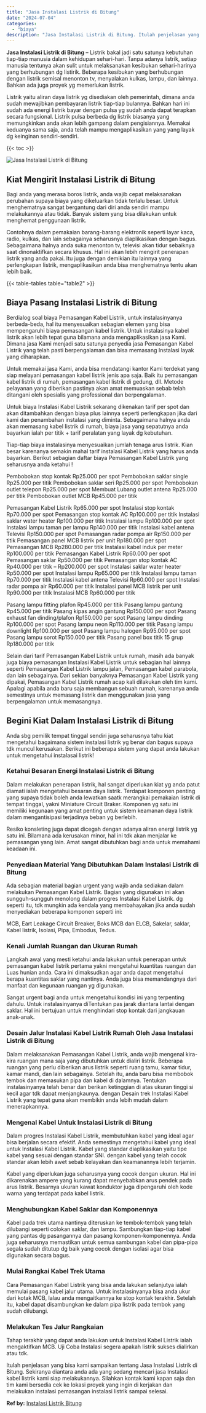 ```yaml
---
title: "Jasa Instalasi Listrik di Bitung"
date: "2024-07-04"
categories: 
  - "biaya"
description: "Jasa Instalasi Listrik di Bitung. Itulah penjelasan yang bisa kami sampaikan tentang Jasa Instalasi Listrik di Bitung. Sekiranya diantara anda ada yang sedan..."
---
```


**Jasa Instalasi Listrik di Bitung** – Listrik bakal jadi satu satunya kebutuhan tiap-tiap manusia dalam kehidupan sehari-hari. Tanpa adanya listrik, setiap manusia tentunya akan sulit untuk melaksanakan kesibukan sehari-harinya yang berhubungan dg listirik. Beberapa kesibukan yang berhubungan dengan listrik semisal menonton tv, menyalakan kulkas, lampu, dan lainnya. Bahkan ada juga proyek yg memerlukan listrik.

Listrik yaitu aliran daya listrik yg disediakan oleh pemerintah, dimana anda sudah mewajibkan pembayaran listrik tiap-tiap bulannya. Bahkan hari ini sudah ada energi listrik bayar dengan pulsa yg sudah anda dapat terapkan secara fungsional. Listrik pulsa berbeda dg listrik biasanya yang memungkinkan anda akan lebih gampang dalam pengisiannya. Memakai keduanya sama saja, anda telah mampu mengaplikasikan yang yang layak dg keinginan sendiri-sendiri.

{{< toc >}}

![Jasa Instalasi Listrik di Bitung](/images/instalasi-listrik-murah22.png)

## Kiat Mengirit Instalasi Listrik di Bitung

Bagi anda yang merasa boros listrik, anda wajib cepat melaksanakan perubahan supaya biaya yang dikeluarkan tidak terlalu besar. Untuk menghematnya sangat bergantung dari diri anda sendiri mampu melakukannya atau tidak. Banyak sistem yang bisa dilakukan untuk menghemat penggunaan listrik.

Contohnya dalam pemakaian barang-barang elektronik seperti layar kaca, radio, kulkas, dan lain sebagainya seharusnya diaplikasikan dengan bagus. Sebagaimana halnya anda suka menonton tv, televisi akan tidur sebaiknya saat dinonaktifkan secara khusus. Hal ini akan lebih mengirit penerapan listrik yang anda pakai. Itu juga dengan demikian itu lainnya yang perlengkapan listrik, mengaplikasikan anda bisa menghematnya tentu akan lebih baik.

{{< table-tables table="table2" >}}

## Biaya Pasang Instalasi Listrik di Bitung

Berdialog soal biaya Pemasangan Kabel Listrik, untuk instalasinyanya berbeda-beda, hal itu menyesuaikan sebagian elemen yang bisa mempengaruhi biaya pemasangan kabel listrik. Untuk instalasinya kabel listrik akan lebih tepat guna bilamana anda mengaplikasikan jasa Kami. Dimana jasa Kami menjadi satu satunya penyedia jasa Pemasangan Kabel Listrik yang telah pasti berpengalaman dan bisa memasang Instalasi layak yang diharapkan.

Untuk memakai jasa Kami, anda bisa mendatangi kantor Kami terdekat yang siap melayani pemasangan kabel listrik jenis apa saja. Baik itu pemasangan kabel listrik di rumah, pemasangan kabel listrik di gedung, dll. Metode pelayanan yang diberikan pastinya akan amat memuaskan sebab telah ditangani oleh spesialis yang professional dan berpengalaman.

Untuk biaya Instalasi Kabel Listrik sekarang dikenakan tarif per spot dan akan ditambahkan dengan biaya plus lainnya seperti perlengkapan jika dari kami dan penambahan instalasi yang diminta. Sebagaimana halnya anda akan memasang kabel listrik di rumah, biaya jasa yang sepatutnya anda bayarkan ialah per titik + tarif peralatan yang layak dg kebutuhan.

Tiap-tiap biaya instalasinya menyesuaikan jumlah tenaga arus listrik. Kian besar karenanya semakin mahal tarif instalasi Kabel Listrik yang harus anda bayarkan. Berikut sebagian daftar biaya Pemasangan Kabel Listrik yang seharusnya anda ketahui !

Pembobokan stop kontak Rp25.000 per spot Pembobokan saklar single Rp25.000 per titik Pembobokan saklar seri Rp25.000 per spot Pembobokan outlet telepon Rp25.000 per spot Membuat Lubang outlet antena Rp25.000 per titik Pembobokan outlet MCB Rp45.000 per titik

Pemasangan Kabel Listrik Rp65.000 per spot Instalasi stop kontak Rp70.000 per spot Pemasangan stop kontak AC Rp100.000 per titik Instalasi saklar water heater Rp100.000 per titik Instalasi lampu Rp100.000 per spot Instalasi lampu taman per lampu Rp140.000 per titik Instalasi kabel antena Televisi Rp150.000 per spot Pemasangan radar pompa air Rp150.000 per titik Pemasangan panel MCB listrik per unit Rp180.000 per spot Pemasangan MCB Rp280.000 per titik Instalasi kabel induk per meter Rp100.000 per titik Pemasangan Kabel Listrik Rp60.000 per spot Pemasangan saklar Rp50.000 per titik Pemasangan stop kontak AC Rp40.000 per titik – Rp200.000 per spot Instalasi saklar water heater Rp50.000 per spot Instalasi lampu Rp65.000 per titik Instalasi lampu taman Rp70.000 per titik Instalasi kabel antena Televisi Rp60.000 per spot Instalasi radar pompa air Rp60.000 per titik Instalasi panel MCB listrik per unit Rp90.000 per titik Instalasi MCB Rp60.000 per titik

Pasang lampu fitting plafon Rp45.000 per titik Pasang lampu gantung Rp45.000 per titik Pasang kipas angin gantung Rp150.000 per spot Pasang exhaust fan dinding/plafon Rp150.000 per spot Pasang lampu dinding Rp100.000 per spot Pasang lampu neon Rp110.000 per titik Pasang lampu downlight Rp100.000 per spot Pasang lampu halogen Rp95.000 per spot Pasang lampu sorot Rp150.000 per titik Pasang panel box titik 15 grup Rp180.000 per titik

Selain dari tarif Pemasangan Kabel Listrik untuk rumah, masih ada banyak juga biaya pemasangan Instalasi Kabel Listrik untuk sebagian hal lainnya seperti Pemasangan Kabel Listrik lampu jalan, Pemasangan kabel parabola, dan lain sebagainya. Dari sekian banyaknya Pemasangan Kabel Listrik yang dipakai, Pemasangan Kabel Listrik rumah acap kali dilakukan oleh tim kami. Apalagi apabila anda baru saja membangun sebuah rumah, karenanya anda semestinya untuk memasang listrik dan menggunakan jasa yang berpengalaman untuk memasangnya.

## Begini Kiat Dalam Instalasi Listrik di Bitung


Anda sbg pemilik tempat tinggal sendiri juga seharusnya tahu kiat mengetahui bagaimana sistem instalasi listrik yg benar dan bagus supaya tdk muncul kerusakan. Berikut ini beberapa sistem yang dapat anda lakukan untuk mengetahui instalasai listrik!

### Ketahui Besaran Energi Instalasi Listrik di Bitung

Dalam melakukan penerapan listrik, hal sangat diperlukan kiat yg anda patut diamati ialah mengetahui besaran daya listrik. Terdapat komponen penting yang supaya tidak boleh anda lewatkan saatk merangkai pemakaian listrik di tempat tinggal, yakni Miniature Circuit Braker. Komponen yg satu ini memiliki kegunaan yang amat penting untuk sistem keamanan daya listrik dalam mengantisipasi terjadinya beban yg berlebih.

Resiko konsleting juga dapat dicegah dengan adanya aliran energi listrik yg satu ini. Bilamana ada kerusakan minor, hal ini tdk akan menjalar ke pemasangan yang lain. Amat sangat dibutuhkan bagi anda untuk memahami keadaan ini.

### Penyediaan Material Yang Dibutuhkan Dalam Instalasi Listrik di Bitung

Ada sebagian material bagian urgent yang wajib anda sediakan dalam melakukan Pemasangan Kabel Listrik. Bagian yang digunakan ini akan sungguh-sungguh menolong dalam progres Instalasi Kabel Listrik. dg seperti itu, tdk mungkin ada kendala yang membahayakan jika anda sudah menyediakan beberapa komponen seperti ini:

MCB, Eart Leakage Circuit Breaker, Boks MCB dan ELCB, Sakelar, saklar, Kabel listrik, Isolasi, Pipa, Embodus, Tedus.

### Kenali Jumlah Ruangan dan Ukuran Rumah

Langkah awal yang mesti ketahui anda lakukan untuk penerapan untuk pemasangan kabel listrik pertama yakni mengetahui kuantitas ruangan dan Luas hunian anda. Cara ini dimaksudkan agar anda dapat mengetahui berapa kuantitas saklar yang nantinya. Anda juga bisa memandangnya dari manfaat dan kegunaan ruangan yg digunakan.

Sangat urgent bagi anda untuk mengetahui kondisi ini yang terpenting dahulu. Untuk instalasinyanya diTentukan pas jarak diantara lantai dengan saklar. Hal ini bertujuan untuk menghindari stop kontak dari jangkauan anak-anak.

### Desain Jalur Instalasi Kabel Listrik Rumah Oleh Jasa Instalasi Listrik di Bitung

Dalam melaksanakan Pemasangan Kabel Listrik, anda wajib mengenal kira-kira ruangan mana saja yang dibutuhkan untuk dialiri listrik. Beberapa ruangan yang perlu diberikan arus listrik seperti ruang tamu, kamar tidur, kamar mandi, dan lain sebagainya. Setelah itu, anda baru bisa membobok tembok dan memasukan pipa dan kabel di dalamnya. Tentukan instalasinyanya telah benar dan berikan ketinggian di atas ukuran tinggi si kecil agar tdk dapat menjangkaunya. dengan Desain trek Instalasi Kabel Listrik yang tepat guna akan membikin anda lebih mudah dalam menerapkannya.

### Mengenal Kabel Untuk Instalasi Listrik di Bitung

Dalam progres Instalasi Kabel Listrik, membutuhkan kabel yang ideal agar bisa berjalan secara efektif. Anda semestinya mengetahui kabel yang ideal untuk Instalasi Kabel Listrik. Kabel yang standar diaplikasikan yaitu tipe kabel yang sesuai dengan standar SNI. dengan kabel yang telah cocok standar akan lebih awet sebab kelayakan dan keamanannya lebih terjamin.

Kabel yang diperlukan juga seharusnya yang cocok dengan ukuran. Hal ini dikarenakan ampere yang kurang dapat menyebabkan arus pendek pada arus listrik. Besarnya ukuran kawat konduktor juga dipengaruhi oleh kode warna yang terdapat pada kabel listrik.

### Menghubungkan Kabel Saklar dan Komponennya

Kabel pada trek utama nantinya diteruskan ke tembok-tembok yang telah dilubangi seperti colokan saklar, dan lampu. Sambungkan tiap-tiap kabel yang pantas dg pasangannya dan pasang komponen-komponennya. Anda juga seharusnya memastikan untuk semua sambungan kabel dan pipa-pipa segala sudah ditutup dg baik yang cocok dengan isolasi agar bisa digunakan secara bagus.

### Mulai Rangkai Kabel Trek Utama

Cara Pemasangan Kabel Listrik yang bisa anda lakukan selanjutya ialah memulai pasang kabel jalur utama. Untuk instalasinyanya bisa anda ukur dari kotak MCB, lalau anda mengaitkannya ke stop kontak terakhir. Setelah itu, kabel dapat disambungkan ke dalam pipa listrik pada tembok yang sudah dilubangi.

### Melakukan Tes Jalur Rangkaian

Tahap terakhir yang dapat anda lakukan untuk Instalasi Kabel Listrik ialah mengaktifkan MCB. Uji Coba Instalasi segera apakah listrik sukses dialirkan atau tdk.

Itulah penjelasan yang bisa kami sampaikan tentang Jasa Instalasi Listrik di Bitung. Sekiranya diantara anda ada yang sedang mencari jasa Instalasi kabel listrik kami siap melakukannya. Silahkan kontak kami kapan saja dan tim kami bersedia cek ke lokasi proyek yang ingin di kerjakan dan melakukan instalasi pemasangan instalasi listrik sampai selesai.

**Ref by:** [Instalasi Listrik Bitung](https://id.wikipedia.org/wiki/Instalasi)
